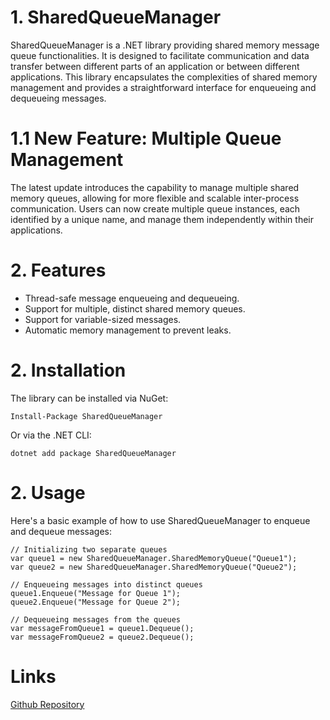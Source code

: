 # 1. SharedQueueManager

SharedQueueManager is a .NET library providing shared memory message queue functionalities. It is designed to facilitate communication and data transfer between different parts of an application or between different applications. This library encapsulates the complexities of shared memory management and provides a straightforward interface for enqueueing and dequeueing messages.

# 1.1 New Feature: Multiple Queue Management

The latest update introduces the capability to manage multiple shared memory queues, allowing for more flexible and scalable inter-process communication. Users can now create multiple queue instances, each identified by a unique name, and manage them independently within their applications.

# 2. Features

- Thread-safe message enqueueing and dequeueing.
- Support for multiple, distinct shared memory queues.
- Support for variable-sized messages.
- Automatic memory management to prevent leaks.

# 2. Installation

The library can be installed via NuGet:


```
Install-Package SharedQueueManager
```

Or via the .NET CLI:

```
dotnet add package SharedQueueManager
```

# 2. Usage

Here's a basic example of how to use SharedQueueManager to enqueue and dequeue messages:

```
// Initializing two separate queues
var queue1 = new SharedQueueManager.SharedMemoryQueue("Queue1");
var queue2 = new SharedQueueManager.SharedMemoryQueue("Queue2");

// Enqueueing messages into distinct queues
queue1.Enqueue("Message for Queue 1");
queue2.Enqueue("Message for Queue 2");

// Dequeueing messages from the queues
var messageFromQueue1 = queue1.Dequeue();
var messageFromQueue2 = queue2.Dequeue();

```

# Links

[Github Repository](https://github.com/nataliaRabelo/SharedMemoryQueue/tree/master)